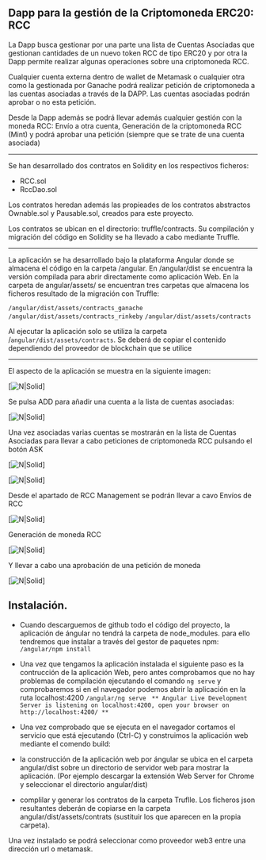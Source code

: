 ## Dapp para la gestión de la Criptomoneda ERC20: RCC

La Dapp busca gestionar por una parte una lista de Cuentas Asociadas que gestionan cantidades de un nuevo token RCC de tipo ERC20 y por otra la Dapp permite realizar algunas operaciones sobre una criptomoneda RCC. 

Cualquier cuenta externa dentro de wallet de Metamask o cualquier otra como la gestionada por Ganache podrá realizar petición de criptomoneda a las cuentas asociadas a través de la DAPP. Las cuentas asociadas podrán aprobar o no esta petición.

Desde la Dapp además se podrá llevar además cualquier gestión con la moneda RCC: Envío a otra cuenta, Generación de la criptomoneda RCC (Mint) y podrá aprobar una petición (siempre que se trate de una cuenta asociada)

------
Se han desarrollado dos contratos en Solidity en los respectivos ficheros:
- RCC.sol
- RccDao.sol

Los contratos heredan además las propieades de los contratos abstractos Ownable.sol y Pausable.sol, creados para este proyecto.

Los contratos se ubican en el directorio: truffle/contracts. Su compilación y migración del código en Solidity se ha llevado a cabo mediante Truffle.


----

La aplicación se ha desarrollado bajo la plataforma Angular donde se almacena el código en la carpeta /angular. En /angular/dist se encuentra la versión compilada para abrir directamente como aplicación Web. En la carpeta de angular/assets/ se encuentran tres carpetas que almacena los ficheros resultado de la migración con Truffle:

  `/angular/dist/assets/contracts_ganache`
  `/angular/dist/assets/contracts_rinkeby`
  `/angular/dist/assets/contracts`


Al ejecutar la aplicación solo se utiliza la carpeta /`angular/dist/assets/contracts`. Se deberá de copiar el contenido dependiendo del proveedor de blockchain que se utilice

-----

El aspecto de la aplicación se muestra en la siguiente imagen:

[![N|Solid](https://github.com/cesar-casasola/masteruah-dd2-pec1/blob/master/images/Inicio.png)]

Se pulsa ADD para añadir una cuenta a la lista de cuentas asociadas:

[![N|Solid](https://github.com/cesar-casasola/masteruah-dd2-pec1/blob/master/images/new_associated.png)]

Una vez asociadas varias cuentas se mostrarán en la lista de Cuentas Asociadas para llevar a cabo peticiones de criptomoneda RCC pulsando el botón ASK

[![N|Solid](https://github.com/cesar-casasola/masteruah-dd2-pec1/blob/master/images/associated.png)]

[![N|Solid](https://github.com/cesar-casasola/masteruah-dd2-pec1/blob/master/images/ask.png)]

Desde el apartado de RCC Management se podrán llevar a cavo Envíos de RCC

[![N|Solid](https://github.com/cesar-casasola/masteruah-dd2-pec1/blob/master/images/send.png)]

Generación de moneda RCC

[![N|Solid](https://github.com/cesar-casasola/masteruah-dd2-pec1/blob/master/images/mint.png)]

Y llevar a cabo una aprobación de una petición de moneda

[![N|Solid](https://github.com/cesar-casasola/masteruah-dd2-pec1/blob/master/images/aprove.png)]

## Instalación.
- Cuando descarguemos de github todo el código del proyecto, la aplicación de ángular no tendrá la carpeta de node_modules. para ello tendremos que instalar a través del gestor de paquetes npm:
 `/angular/npm install`

- Una vez que tengamos la aplicación instalada el siguiente paso es la contrucción de la aplicación Web, pero antes comprobamos que no hay problemas de compilación ejecutando el comando `ng serve` y comprobaremos si en el navegador podemos abrir la aplicación en la ruta localhost:4200
 `/angular/ng serve`
` ** Angular Live Development Server is listening on localhost:4200, open your browser on http://localhost:4200/ **`
      
- Una vez comprobado que se ejecuta en el navegador cortamos el servicio que está ejecutando (Ctrl-C) y construimos la aplicación web mediante el comendo build:
- la construcción de la aplicación web por ángular se ubica en el carpeta angular/dist sobre un directorio de servidor web para mostrar la aplicación. (Por ejemplo descargar la extensión Web Server for Chrome y seleccionar el directorio angular/dist)
- complilar y generar los contratos de la carpeta Truflle. Los ficheros json resultantes deberán de copiarse en la carpeta angular/dist/assets/contrats (sustituir los que aparecen en la propia carpeta). 

Una vez instalado se podrá seleccionar como proveedor web3 entre una dirección url o metamask.